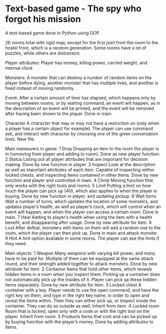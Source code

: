 # Text-based game - The spy who forgot his mission

A text-based game done in Python using OOP

26 rooms total with rigid map, except for the first joint from the room to the hostel front, which is a random generation. Some rooms have a lot of puzzles, while others are distractors.

Player attributes: Player has money, killing power, carried weight, and internal clock

Monsters: A monster that can destroy a number of random items on the player before dying, another monster that has multiple lives, and another is fixed instead of moving randomly.

Event:	After a certain amount of time has elapsed, which happens only by moving between rooms, or by waiting command, an event will happen, as in the description of an event will be printed, and the event will be removed after having been shown to the player. Done in main.

Character	A character that may or may not have a restriction on (only when a player has a certain object for example). The player can use command ask, and interact with character by choosing one of the given conversation lines. New file.

Main maneuvers in game:
1	Drop	Dropping an item to the room the player is in (removing from player and adding to room). Done as new player function.
2	Status	Listing out all player attributes that are important for decision making. Done by new function in player.
3	Inspect	Look at the description as well as important attributes of each item. Capable of inspecting within locked chests, and inspecting items contained in other items. Done by new function and player and controlled in main.
4 Climb	Moving function that only works with the right tools and rooms.
5	Limit	Putting a limit on how much the player can pick up (40), which also applies to when the player is buying. Done by new function in player, and updating pickup.
6	Wait turns	Wait a number of turns, which updates the location of some monsters, and updates player’s health, as well as player’s clock, which will control when an event will happen, and when the player can access a certain room. Done in main.
7	Heal	Adding to player’s health when using the item with a health benefit, and disappearing after usage. Done by new attribute for item.
8 Loot	After defeat, monsters with items on them will add a random one to the room, which the player can then pick up. Done in main and attack monster.
9 Hint	A hint option available in some rooms. The player can see the hints if they need.

Main objects:
1	Weapon	Many weapons with varying kill power, and many have to be paid for. Multiple of them can be equipped at the same attack round, and their strength added together to attack monsters. Done by new attribute for item.
2	Container	Items that hold other items, which reveals hidden items in a room when you inspect them. Picking up a container does not automatically pick up the insides of it. Player can pick up these hidden items separately. Done by new attribute for item.
3	Locked chest	A container with a key. Player needs to use the open command, and have the right key on them, and type in the right key name, in order to open and reveal the items within. Then they can either pick up, or inspect inside the container. They can do so outside as well. Inherit from item.
4	Locked room	Room that is locked, open only with a code or with the right tool on the player. Inherit from room.
5	Products	Items that cost and can be picked up by buying function with the player’s money. Done by adding attributes to items.



